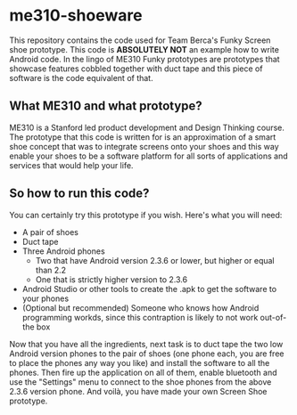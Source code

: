 # me310-shoeware

This repository contains the code used for Team Berca's Funky Screen shoe prototype. This code is **ABSOLUTELY NOT** an example how to write Android code. In the lingo of ME310 Funky prototypes are prototypes that showcase features cobbled together with duct tape and this piece of software is the code equivalent of that.

## What ME310 and what prototype?

ME310 is a Stanford led product development and Design Thinking course. The prototype that this code is written for is an approximation of a smart shoe concept that was to integrate screens onto your shoes and this way enable your shoes to be a software platform for all sorts of applications and services that would help your life.

## So how to run this code?

You can certainly try this prototype if you wish. Here's what you will need:

* A pair of shoes
* Duct tape
* Three Android phones
  * Two that have Android version 2.3.6 or lower, but higher or equal than 2.2
  * One that is strictly higher version to 2.3.6
* Android Studio or other tools to create the .apk to get the software to your phones
* (Optional but recommended) Someone who knows how Android programming workds, since this contraption is likely to not work out-of-the box

Now that you have all the ingredients, next task is to duct tape the two low Android version phones to the pair of shoes (one phone each, you are free to place the phones any way you like) and install the software to all the phones. Then fire up the application on all of them, enable bluetooth and use the "Settings" menu to connect to the shoe phones from the above 2.3.6 version phone. And voilà, you have made your own Screen Shoe prototype.
